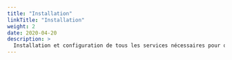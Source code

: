 ```yaml
---
title: "Installation"
linkTitle: "Installation"
weight: 2
date: 2020-04-20
description: >
  Installation et configuration de tous les services nécessaires pour que Yapawa soit opérationnel.
---
```

